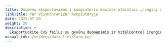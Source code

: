 ```yaml
---
title: Duomenų eksportavimas į kompiuterio masinės atminties įrenginį naudojant VCSynchronizer programinę įrangą
linkTitle: Per VCSynchronizer kompiuteryje
date: 2023-07-20
weight: 20
description: >
  Eksportuokite CVS failus su gyvūnų duomenimis ir VitalControl įrenginio matavimo reikšmėmis į kompiuterio masinę atmintį.
manualLink: /en/docs/data-link/farm-pc/
---
```

<script>
  window.location.href = "/en/docs/data-link/farm-pc/";
</script>

